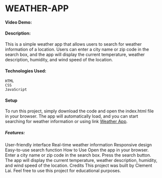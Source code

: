 # WEATHER-APP
#### Video Demo: <URL www.v.com>
#### Description:
  
This is a simple weather app that allows users to search for weather information of a location. Users can enter a city name or zip code in the search box, and the app will display the current temperature, weather description, humidity, and wind speed of the location.

#### Technologies Used:
  ```
HTML
CSS
JavaScript
  ```
#### Setup
To run this project, simply download the code and open the index.html file in your browser. The app will automatically load, and you can start searching for weather information or using link [Weather App]( https://mrwednesday33.github.io/weather-app/).

##### Features:
User-friendly interface
Real-time weather information
Responsive design
Easy-to-use search function
How to Use
Open the app in your browser.
Enter a city name or zip code in the search box.
Press the search button.
The app will display the current temperature, weather description, humidity, and wind speed of the location.
Credits
This project was built by Clement Lai. Feel free to use this project for educational purposes.
